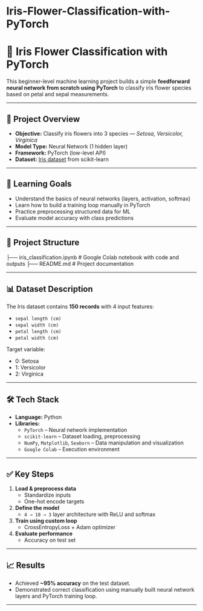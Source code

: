 # Iris-Flower-Classification-with-PyTorch
# 🌸 Iris Flower Classification with PyTorch

This beginner-level machine learning project builds a simple **feedforward neural network from scratch using PyTorch** to classify iris flower species based on petal and sepal measurements.

---

## 🚀 Project Overview

- **Objective:** Classify iris flowers into 3 species — *Setosa, Versicolor, Virginica*
- **Model Type:** Neural Network (1 hidden layer)
- **Framework:** PyTorch (low-level API)
- **Dataset:** [Iris dataset](https://archive.ics.uci.edu/ml/datasets/iris) from scikit-learn

---

## 🧠 Learning Goals

- Understand the basics of neural networks (layers, activation, softmax)
- Learn how to build a training loop manually in PyTorch
- Practice preprocessing structured data for ML
- Evaluate model accuracy with class predictions

---

## 📁 Project Structure

├── iris_classification.ipynb # Google Colab notebook with code and outputs
├── README.md # Project documentation

---

## 📊 Dataset Description

The Iris dataset contains **150 records** with 4 input features:

- `sepal length (cm)`
- `sepal width (cm)`
- `petal length (cm)`
- `petal width (cm)`

Target variable:  
- 0: Setosa  
- 1: Versicolor  
- 2: Virginica

---

## 🛠️ Tech Stack

- **Language:** Python  
- **Libraries:**  
  - `PyTorch` – Neural network implementation  
  - `scikit-learn` – Dataset loading, preprocessing  
  - `NumPy`, `Matplotlib`, `Seaborn` – Data manipulation and visualization  
  - `Google Colab` – Execution environment

---

## ✅ Key Steps

1. **Load & preprocess data**
   - Standardize inputs
   - One-hot encode targets
2. **Define the model**
   - `4 → 10 → 3` layer architecture with ReLU and softmax
3. **Train using custom loop**
   - CrossEntropyLoss + Adam optimizer
4. **Evaluate performance**
   - Accuracy on test set

---

## 📈 Results

- Achieved **~95% accuracy** on the test dataset.
- Demonstrated correct classification using manually built neural network layers and PyTorch training loop.

---

